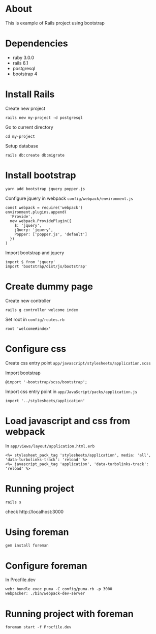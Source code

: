 # About

This is example of Rails project using bootstrap

# Dependencies

- ruby 3.0.0
- rails 6.1
- postgresql
- bootstrap 4

# Install Rails

Create new project

```
rails new my-project -d postgresql
```

Go to current directory

```
cd my-project
```

Setup database

```
rails db:create db:migrate
```

# Install bootstrap

```
yarn add bootstrap jquery popper.js
```

Configure jquery in webpack `config/webpack/environment.js`

```
const webpack = require('webpack')
environment.plugins.append(
  'Provide',
  new webpack.ProvidePlugin({
    $: 'jquery',
    jQuery: 'jquery',
    Popper: ['popper.js', 'default']
  })
)
```

Import bootstrap and jquery

```
import $ from 'jquery'
import 'bootstrap/dist/js/bootstrap'
```

# Create dummy page

Create new controller

```
rails g controller welcome index
```

Set root in `config/routes.rb`

```
root 'welcome#index'
```

# Configure css

Create css entry point `app/javascript/stylesheets/application.scss`

Import bootstrap

```
@import '~bootstrap/scss/bootstrap';
```

Import css entry point in `app/JavaScript/packs/application.js`

```
import '../stylesheets/application'
```

# Load javascript and css from webpack

In `app/views/layout/application.html.erb`

```
<%= stylesheet_pack_tag 'stylesheets/application', media: 'all', 'data-turbolinks-track': 'reload' %>
<%= javascript_pack_tag 'application', 'data-turbolinks-track': 'reload' %>
```

# Running project

```
rails s
```

check http://localhost:3000

# Using foreman

```
gem install foreman
```

# Configure foreman

In Procfile.dev

```
web: bundle exec puma -C config/puma.rb -p 3000
webpacker: ./bin/webpack-dev-server
```

# Running project with foreman

```
foreman start -f Procfile.dev
```
